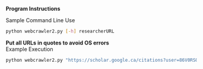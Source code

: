 **Program Instructions**  

Sample Command Line Use
```Bash
python webcrawler2.py [-h] researcherURL
```
**Put all URLs in quotes to avoid OS errors**  
Example Execution
```Bash
python webcrawler2.py "https://scholar.google.ca/citations?user=86V0RSQAAAAJ&hl=en&oi=ao"
```
